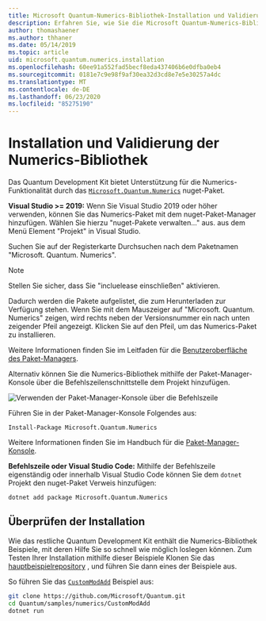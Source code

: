 ```yaml
---
title: Microsoft Quantum-Numerics-Bibliothek-Installation und Validierung
description: Erfahren Sie, wie Sie die Microsoft Quantum-Numerics-Bibliothek zu Ihrer Installation von Visual Studio 2019 oder höher hinzufügen.
author: thomashaener
ms.author: thhaner
ms.date: 05/14/2019
ms.topic: article
uid: microsoft.quantum.numerics.installation
ms.openlocfilehash: 60ee91a552fad5becf8eda437406b6e0dfba0eb4
ms.sourcegitcommit: 0181e7c9e98f9af30ea32d3cd8e7e5e30257a4dc
ms.translationtype: MT
ms.contentlocale: de-DE
ms.lasthandoff: 06/23/2020
ms.locfileid: "85275190"
---
```

# <a name="numerics-library-installation-and-validation"></a>Installation und Validierung der Numerics-Bibliothek

Das Quantum Development Kit bietet Unterstützung für die Numerics-Funktionalität durch das [`Microsoft.Quantum.Numerics`](https://www.nuget.org/packages/Microsoft.Quantum.Numerics) nuget-Paket.

**Visual Studio >= 2019:** Wenn Sie Visual Studio 2019 oder höher verwenden, können Sie das Numerics-Paket mit dem nuget-Paket-Manager hinzufügen.
Wählen Sie hierzu "nuget-Pakete verwalten..." aus. aus dem Menü Element "Projekt" in Visual Studio.

Suchen Sie auf der Registerkarte Durchsuchen nach dem Paketnamen "Microsoft. Quantum. Numerics".

> [!NOTE]
> Stellen Sie sicher, dass Sie "incluelease einschließen" aktivieren.

Dadurch werden die Pakete aufgelistet, die zum Herunterladen zur Verfügung stehen.
Wenn Sie mit dem Mauszeiger auf "Microsoft. Quantum. Numerics" zeigen, wird rechts neben der Versionsnummer ein nach unten zeigender Pfeil angezeigt.
Klicken Sie auf den Pfeil, um das Numerics-Paket zu installieren.

Weitere Informationen finden Sie im Leitfaden für die [Benutzeroberfläche des Paket-Managers](https://docs.microsoft.com/nuget/tools/package-manager-ui).

Alternativ können Sie die Numerics-Bibliothek mithilfe der Paket-Manager-Konsole über die Befehlszeilenschnittstelle dem Projekt hinzufügen.

![Verwenden der Paket-Manager-Konsole über die Befehlszeile](~/media/vs2017-nuget-console-menu.png)

Führen Sie in der Paket-Manager-Konsole Folgendes aus:

```
Install-Package Microsoft.Quantum.Numerics
```

Weitere Informationen finden Sie im Handbuch für die [Paket-Manager-Konsole](https://docs.microsoft.com/nuget/tools/package-manager-console).

**Befehlszeile oder Visual Studio Code:** Mithilfe der Befehlszeile eigenständig oder innerhalb Visual Studio Code können Sie dem `dotnet` Projekt den nuget-Paket Verweis hinzufügen:

```dotnetcli
dotnet add package Microsoft.Quantum.Numerics
```


## <a name="verifying-your-installation"></a>Überprüfen der Installation

Wie das restliche Quantum Development Kit enthält die Numerics-Bibliothek Beispiele, mit deren Hilfe Sie so schnell wie möglich loslegen können.
Zum Testen Ihrer Installation mithilfe dieser Beispiele Klonen Sie das [hauptbeispielrepository](https://github.com/Microsoft/Quantum) , und führen Sie dann eines der Beispiele aus.

So führen Sie das [`CustomModAdd`](https://github.com/microsoft/Quantum/tree/master/samples/numerics/CustomModAdd) Beispiel aus:

```bash
git clone https://github.com/Microsoft/Quantum.git
cd Quantum/samples/numerics/CustomModAdd
dotnet run
```
